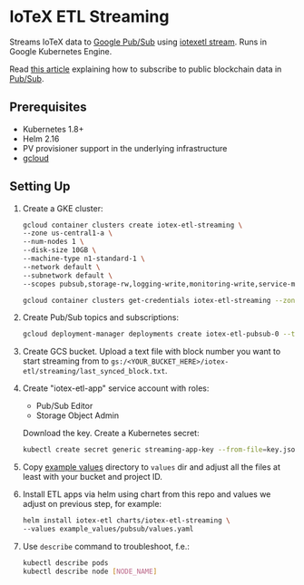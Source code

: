 # IoTeX ETL Streaming

Streams IoTeX data to [Google Pub/Sub](https://cloud.google.com/pubsub) using 
[iotexetl stream](https://github.com/blockchain-etl/iotex-etl/tree/develop/docs/commands.md#stream). 
Runs in Google Kubernetes Engine. 

Read [this article](https://medium.com/google-cloud/live-ethereum-and-bitcoin-data-in-google-bigquery-and-pub-sub-765b71cd57b5) 
explaining how to subscribe to public blockchain data in [Pub/Sub](https://cloud.google.com/pubsub/docs/overview). 

## Prerequisites

- Kubernetes 1.8+
- Helm 2.16
- PV provisioner support in the underlying infrastructure
- [gcloud](https://cloud.google.com/sdk/install)

## Setting Up

1. Create a GKE cluster:

    ```bash
    gcloud container clusters create iotex-etl-streaming \
    --zone us-central1-a \
    --num-nodes 1 \
    --disk-size 10GB \
    --machine-type n1-standard-1 \
    --network default \
    --subnetwork default \
    --scopes pubsub,storage-rw,logging-write,monitoring-write,service-management,service-control,trace
   
   gcloud container clusters get-credentials iotex-etl-streaming --zone us-central1-a
    ```

2. Create Pub/Sub topics and subscriptions:

    ```bash
   gcloud deployment-manager deployments create iotex-etl-pubsub-0 --template deployment_manager_pubsub_iotex.py 
   ```

3. Create GCS bucket. Upload a text file with block number you want to start streaming from to 
`gs:/<YOUR_BUCKET_HERE>/iotex-etl/streaming/last_synced_block.txt`.

4. Create "iotex-etl-app" service account with roles:
    - Pub/Sub Editor
    - Storage Object Admin

    Download the key. Create a Kubernetes secret:

    ```bash
    kubectl create secret generic streaming-app-key --from-file=key.json=$HOME/Downloads/key.json
    ```
   
5. Copy [example values](example_values) directory to `values` dir and adjust all the files at least with 
    your bucket and project ID.

6. Install ETL apps via helm using chart from this repo and values we adjust on previous step, for example:

    ```bash
    helm install iotex-etl charts/iotex-etl-streaming \ 
    --values example_values/pubsub/values.yaml
    ``` 

7. Use `describe` command to troubleshoot, f.e.:

    ```bash
    kubectl describe pods
    kubectl describe node [NODE_NAME]
    ```

